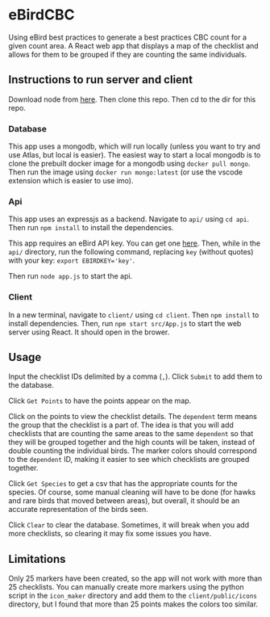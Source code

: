 # eBirdCBC
Using eBird best practices to generate a best practices CBC count for a given count area. A React web app that displays a map of the checklist and allows for them to be grouped if they are counting the same individuals. 

## Instructions to run server and client
Download node from [here](https://nodejs.org/en/download/). Then clone this repo. Then cd to the dir for this repo. 

### Database
This app uses a mongodb, which will run locally (unless you want to try and use Atlas, but local is easier). The easiest way to start a local mongodb is to clone the prebuilt docker image for a mongodb using `docker pull mongo`. Then run the image using `docker run mongo:latest` (or use the vscode extension which is easier to use imo). 

### Api
This app uses an expressjs as a backend. Navigate to `api/` using `cd api`. Then run `npm install` to install the dependencies. 

This app requires an eBird API key. You can get one [here](https://ebird.org/api/keygen). Then, while in the `api/` directory, run the following command, replacing `key` (without quotes) with your key: `export EBIRDKEY='key'`.

Then run `node app.js` to start the api. 

### Client
In a new terminal, navigate to `client/` using `cd client`. Then `npm install` to install dependencies. Then, run `npm start src/App.js` to start the web server using React. It should open in the brower. 

## Usage
Input the checklist IDs delimited by a comma (`,`). Click `Submit` to add them to the database. 

Click `Get Points` to have the points appear on the map. 

Click on the points to view the checklist details. The `dependent` term means the group that the checklist is a part of. The idea is that you will add checklists that are counting the same areas to the same `dependent` so that they will be grouped together and the high counts will be taken, instead of double counting the individual birds. The marker colors should correspond to the `dependent` ID, making it easier to see which checklists are grouped together. 

Click `Get Species` to get a csv that has the appropriate counts for the species. Of course, some manual cleaning will have to be done (for hawks and rare birds that moved between areas), but overall, it should be an accurate representation of the birds seen. 

Click `Clear` to clear the database. Sometimes, it will break when you add more checklists, so clearing it may fix some issues you have. 

## Limitations
Only 25 markers have been created, so the app will not work with more than 25 checklists. You can manually create more markers using the python script in the `icon_maker` directory and add them to the `client/public/icons` directory, but I found that more than 25 points makes the colors too similar. 

